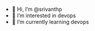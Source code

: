 - 👋 Hi, I’m @srivanthp
- 👀 I’m interested in devops
- 🌱 I’m currently learning devops

<!---
srivanthp/srivanthp is a ✨ special ✨ repository because its `README.md` (this file) appears on your GitHub profile.
You can click the Preview link to take a look at your changes.
--->
